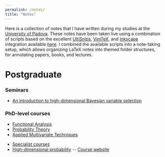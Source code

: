 ```yaml
---
permalink: /notes/
title: "Notes"
---
```


Here is a collection of notes that I have written during my studies at the [University of Padova](https://www.stat.unipd.it/).
These notes have been taken live using a combination of scripts based on the excellent [UltiSnips](https://github.com/SirVer/ultisnips), [VimTeX](https://github.com/lervag/vimtex), and [Inkscape](https://inkscape.org/) integration available [here](https://castel.dev/).
I combined the available scripts into a note-taking setup, which allows organizing LaTeX notes into themed folder structures, for annotating papers, books, and lectures.

# Postgraduate

### Seminars
* [An introduction to high-dimensional Bayesian variable selection](/files/pdf/notes/ISBA_2_highDimensionalBayes.pdf)
<!-- * [Bayesian record linkage](/files/pdf/notes/ISBA_5_bayesianEntityResolution.pdf) -->

### PhD-level courses
* [Functional Analysis](/files/pdf/notes/functional-analysis.pdf)
* [Probability Theory](/files/pdf/notes/probability-theory.pdf)
* [Applied Multivariate Techniques](/files/pdf/notes/applied-multivariate-techniques.pdf)
<!-- * [Convex optimization](/files/pdf/notes/convex-optimization.pdf) -- [Course website](https://ee227c.github.io/) -->
* [Specialist courses](/files/pdf/notes/specialist-courses.pdf)
* [High-dimensional probability](/files/pdf/notes/high-dimensional-probability.pdf) -- [Course website](http://www1.mat.uniroma1.it/~faggionato/HDP/hdp.html)

<!-- # Graduate and undergraduate -->
<!-- * [Modelli Statistici per Dati Economici (2020-21)](/files/pdf/notes/modelli-economici.pdf) -->
<!-- * [Statistica per la Tecnologia e le Scienze (2020-21)](/files/pdf/notes/tecnologia-industria.pdf) -->
<!--     * [Notes on stochastic approximations](/files/pdf/notes/Fu_2015_Handbook_of_Simulation_Optimization.pdf) -->
<!-- <!-1- * [Data Mining (2019-20)](/files/pdf/notes/data-mining.pdf) -1-> -->
<!-- * [Statistica Progredito (2019-20)](/files/pdf/notes/statistica-progredito.pdf) -->
